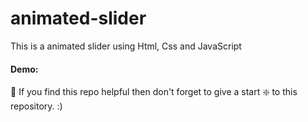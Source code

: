 # animated-slider
This is a animated slider using Html, Css and JavaScript

#### Demo: 

🙏 If you find this repo helpful then don't forget to give a start ❇️ to this repository. :)
